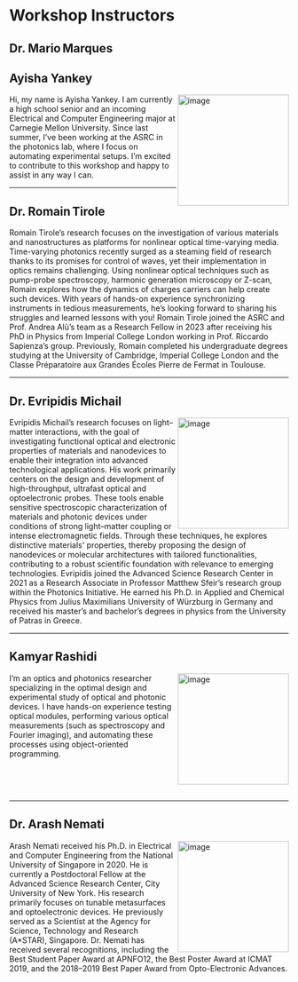 # Workshop Instructors

## Dr. Mario Marques

## Ayisha Yankey

<img align="right" width="200" src=../pictures/Ayisha.jpg alt="image" />
Hi, my name is Ayisha Yankey. I am currently a high school senior and an incoming Electrical and Computer Engineering major at Carnegie Mellon University. Since last summer, I’ve been working at the ASRC in the photonics lab, where I focus on automating experimental setups. I’m excited to contribute to this workshop and happy to assist in any way I can.

---

## Dr. Romain Tirole

Romain Tirole’s research focuses on the investigation of various materials and nanostructures as platforms for nonlinear optical time-varying media. Time-varying photonics recently surged as a steaming field of research thanks to its promises for control of waves, yet their implementation in optics remains challenging. Using nonlinear optical techniques such as pump-probe spectroscopy, harmonic generation microscopy or Z-scan, Romain explores how the dynamics of charges carriers can help create such devices. With years of hands-on experience synchronizing instruments in tedious measurements, he’s looking forward to sharing his struggles and learned lessons with you!
Romain Tirole joined the ASRC and Prof. Andrea Alù’s team as a Research Fellow in 2023 after receiving his PhD in Physics from Imperial College London working in Prof. Riccardo Sapienza’s group. Previously, Romain completed his undergraduate degrees studying at the University of Cambridge, Imperial College London and the Classe Préparatoire aux Grandes Écoles Pierre de Fermat in Toulouse.

---

## Dr. Evripidis Michail

<img align="right" width="200" src=../pictures/Evros.png alt="image" />
Evripidis Michail’s research focuses on light–matter interactions, with the goal of investigating functional optical and electronic properties of materials and nanodevices to enable their integration into advanced technological applications.   
His work primarily centers on the design and development of high-throughput, ultrafast optical and optoelectronic probes. These tools enable sensitive spectroscopic characterization of materials and photonic devices under conditions of strong light–matter coupling or intense electromagnetic fields. Through these techniques, he explores distinctive materials' properties, thereby proposing the design of nanodevices or molecular architectures with tailored functionalities, contributing to a robust scientific foundation with relevance to emerging technologies.  
Evripidis joined the Advanced Science Research Center in 2021 as a Research Associate in Professor Matthew Sfeir’s research group within the Photonics Initiative. He earned his Ph.D. in Applied and Chemical Physics from Julius Maximilians University of Würzburg in Germany and received his master’s and bachelor’s degrees in physics from the University of Patras in Greece.

---

## Kamyar Rashidi

<img align="right" width="200" src=../pictures/Kamyar.jpg alt="image" />
I’m an optics and photonics researcher specializing in the optimal design and experimental study of optical and photonic devices. I have hands-on experience testing optical modules, performing various optical measurements (such as spectroscopy and Fourier imaging), and automating these processes using object-oriented programming. 

&nbsp;

&nbsp;

---

## Dr. Arash Nemati

<img align="right" width="200" src=../pictures/Arash.jpg alt="image" />
Arash Nemati received his Ph.D. in Electrical and Computer Engineering from the National University of Singapore in 2020. He is currently a Postdoctoral Fellow at the Advanced Science Research Center, City University of New York. His research primarily focuses on tunable metasurfaces and optoelectronic devices. He previously served as a Scientist at the Agency for Science, Technology and Research (A*STAR), Singapore. Dr. Nemati has received several recognitions, including the Best Student Paper Award at APNFO12, the Best Poster Award at ICMAT 2019, and the 2018–2019 Best Paper Award from Opto-Electronic Advances.

